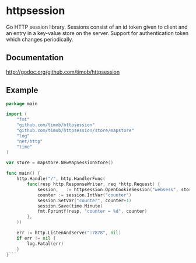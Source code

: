 httpsession
==========
Go HTTP session library. Sessions consist of an id token given to client and an entry in a key-value store on the server.
Support for authentication token which changes periodically.

Documentation
-------------
http://godoc.org/github.com/timob/httpsession

Example
-------
```Go
package main

import (
	"fmt"
	"github.com/timob/httpsession"
	"github.com/timob/httpsession/store/mapstore"
	"log"
	"net/http"
	"time"
)

var store = mapstore.NewMapSessionStore()

func main() {
	http.Handle("/", http.HandlerFunc(
		func(resp http.ResponseWriter, req *http.Request) {
			session, _ := httpsession.OpenCookieSession("websess", store, resp, req)
			counter := session.IntVar("counter")
			session.SetVar("counter", counter+1)
			session.Save(time.Minute)
			fmt.Fprintf(resp, "counter = %d", counter)
		},
	))

	err := http.ListenAndServe(":7878", nil)
	if err != nil {
		log.Fatal(err)
	}
}```

